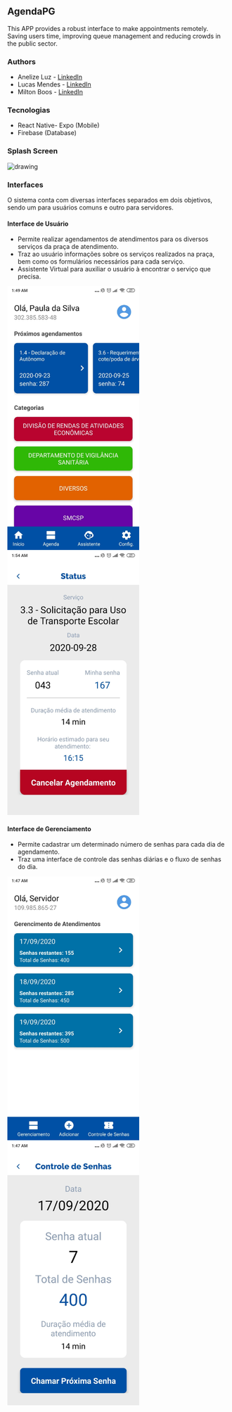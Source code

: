## AgendaPG
This APP provides a robust interface to make appointments remotely. Saving users time, improving queue management and reducing crowds in the public sector.

### Authors
- Anelize Luz - <a href="https://www.linkedin.com/in/anelize-luz-a16b821a7/" target="_blank">LinkedIn</a>
- Lucas Mendes - <a href="https://www.linkedin.com/in/mends/" target="_blank">LinkedIn</a>
- Milton Boos - <a href="https://www.linkedin.com/in/milton-boos-junior/" target="_blank">LinkedIn</a>

### Tecnologias

- React Native- Expo (Mobile)
- Firebase (Database)

### Splash Screen
<img src="pictures/example.gif" alt="drawing" width="300"/>

### Interfaces
O sistema conta com diversas interfaces separados em dois objetivos, sendo um para usuários comuns e outro para servidores.

#### Interface de Usuário

- Permite realizar agendamentos de atendimentos para os diversos serviços da praça de atendimento.
- Traz ao usuário informações sobre os serviços realizados na praça, bem como os formulários necessários para cada serviço.
- Assistente Virtual para auxiliar o usuário à encontrar o serviço que precisa.

<img src="pictures/example (4).jpeg" alt="drawing" width="300"/>   <img src="pictures/example (1).jpeg" alt="drawing" width="300"/>

#### Interface de Gerenciamento

- Permite cadastrar um determinado número de senhas para cada dia de agendamento.
- Traz uma interface de controle das senhas diárias e o fluxo de senhas do dia.

<img src="pictures/example (2).jpeg" alt="drawing" width="300"/>   <img src="pictures/example (5).jpeg" alt="drawing" width="300"/>
